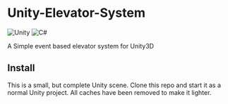 # Unity-Elevator-System

![Unity](https://img.shields.io/badge/unity-%23000000.svg?style=for-the-badge&logo=unity&logoColor=white) ![C#](https://img.shields.io/badge/c%23-%23239120.svg?style=for-the-badge&logo=c-sharp&logoColor=white)
  

A Simple event based elevator system for Unity3D

## Install
This is a small, but complete Unity scene. Clone this repo and start it as a normal Unity project. All caches have been removed to make it lighter.

